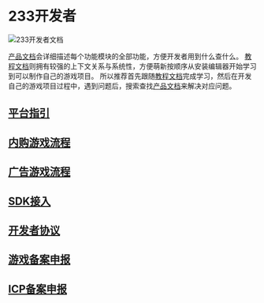 # 233开发者

![233开发者文档](https://cdn.233xyx.com/athena/online/3c718bdc52374734b9ece2108b8bdb77_243570267.webp)

[产品文档](https://docs.ark.online/)会详细描述每个功能模块的全部功能，方便开发者用到什么查什么。
[教程文档](https://learning.ark.online/)则拥有较强的上下文关系与系统性，方便萌新按顺序从安装编辑器开始学习到可以制作自己的游戏项目。
所以推荐首先跟随[教程文档](https://learning.ark.online/)完成学习，然后在开发自己的游戏项目过程中，遇到问题后，搜索查找[产品文档](https://docs.ark.online/)来解决对应问题。

## [平台指引](../平台指引.md)

## [内购游戏流程](../内购游戏流程/内购游戏对接流程.md)

## [广告游戏流程](../广告游戏流程/广告游戏对接流程.md)

## [SDK接入](../SDK接入/内购SDK客户端接入文档.md)

## [开发者协议](../开发者协议/平台隐私政策.md)

## [游戏备案申报](../游戏备案申报指引.md)

## [ICP备案申报](../ICP备案申报指引.md)
